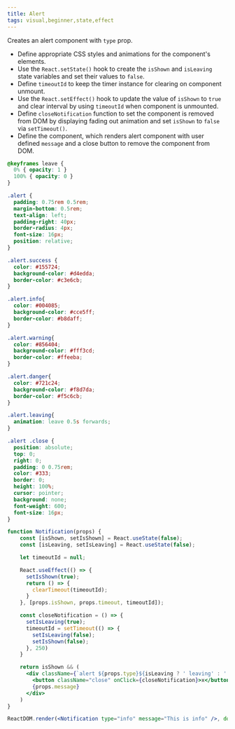```yaml
---
title: Alert
tags: visual,beginner,state,effect
---
```


Creates an alert component with `type` prop.

- Define appropriate CSS styles and animations for the component's elements.
- Use the `React.setState()` hook to create the `isShown` and `isLeaving` state variables and set their values to `false`.
- Define `timeoutId` to keep the timer instance for clearing on component unmount.
- Use the `React.setEffect()` hook to update the value of `isShown` to `true` and clear interval by using `timeoutId` when component is unmounted.
- Define `closeNotification` function to set the component is removed from DOM by displaying fading out animation and set `isShown` to `false` via `setTimeout()`. 
- Define the component, which renders alert component with user defined `message` and a close button to remove the component from DOM.

```css
@keyframes leave {
  0% { opacity: 1 }
  100% { opacity: 0 }
}

.alert {
  padding: 0.75rem 0.5rem;
  margin-bottom: 0.5rem;
  text-align: left;
  padding-right: 40px;
  border-radius: 4px;
  font-size: 16px;
  position: relative;
}

.alert.success {
  color: #155724;
  background-color: #d4edda;
  border-color: #c3e6cb;
}

.alert.info{
  color: #004085;
  background-color: #cce5ff;
  border-color: #b8daff;
}

.alert.warning{
  color: #856404;
  background-color: #fff3cd;
  border-color: #ffeeba;
}

.alert.danger{
  color: #721c24;
  background-color: #f8d7da;
  border-color: #f5c6cb;
}

.alert.leaving{
  animation: leave 0.5s forwards;
}

.alert .close {
  position: absolute;
  top: 0;
  right: 0;
  padding: 0 0.75rem;
  color: #333;
  border: 0;
  height: 100%;
  cursor: pointer;
  background: none;
  font-weight: 600;
  font-size: 16px;
}
```

```jsx
function Notification(props) {
    const [isShown, setIsShown] = React.useState(false);
    const [isLeaving, setIsLeaving] = React.useState(false);

    let timeoutId = null;

    React.useEffect(() => {
      setIsShown(true);
      return () => {
        clearTimeout(timeoutId);
      }
    }, [props.isShown, props.timeout, timeoutId]);

    const closeNotification = () => {
      setIsLeaving(true);
      timeoutId = setTimeout(() => {
        setIsLeaving(false);
        setIsShown(false);
      }, 250)
    }

    return isShown && (
      <div className={`alert ${props.type}${isLeaving ? ' leaving' : ''}`}>
        <button className="close" onClick={closeNotification}>x</button>
        {props.message}
      </div>
    )
}
```

```jsx
ReactDOM.render(<Notification type="info" message="This is info" />, document.getElementById('root'));
```
